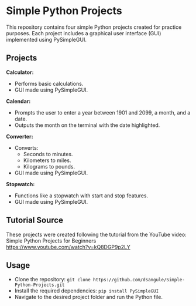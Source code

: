 # Simple Python Projects
 
This repository contains four simple Python projects created for practice purposes. Each project includes a graphical user interface (GUI) implemented using PySimpleGUI.

## Projects

**Calculator:**

- Performs basic calculations.
- GUI made using PySimpleGUI.

**Calendar:**

- Prompts the user to enter a year between 1901 and 2099, a month, and a date.
- Outputs the month on the terminal with the date highlighted.

**Converter:**
- Converts:
    - Seconds to minutes.
    - Kilometers to miles.
    - Kilograms to pounds.
- GUI made using PySimpleGUI.

**Stopwatch:**
- Functions like a stopwatch with start and stop features.
- GUI made using PySimpleGUI.

## Tutorial Source

These projects were created following the tutorial from the YouTube video:
Simple Python Projects for Beginners<br>
https://www.youtube.com/watch?v=kQ8DGP9p2LY

## Usage

- Clone the repository: `git clone https://github.com/dsangule/Simple-Python-Projects.git`
- Install the required dependencies: `pip install PySimpleGUI`
- Navigate to the desired project folder and run the Python file.
